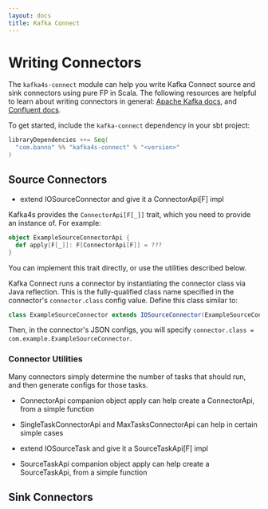 ```yaml
---
layout: docs
title: Kafka Connect
---
```


# Writing Connectors

The `kafka4s-connect` module can help you write Kafka Connect source and sink connectors using pure FP in Scala. The following resources are helpful to learn about writing connectors in general: [Apache Kafka docs](http://kafka.apache.org/documentation/#connect_development), and [Confluent docs](https://docs.confluent.io/current/connect/devguide.html).

To get started, include the `kafka-connect` dependency in your sbt project:

```scala
libraryDependencies ++= Seq(
  "com.banno" %% "kafka4s-connect" % "<version>"
)
```

## Source Connectors

- extend IOSourceConnector and give it a ConnectorApi[F] impl

Kafka4s provides the `ConnectorApi[F[_]]` trait, which you need to provide an instance of. For example:

```scala
object ExampleSourceConnectorApi {
  def apply[F[_]]: F[ConnectorApi[F]] = ???
}
```

You can implement this trait directly, or use the utilities described below.

Kafka Connect runs a connector by instantiating the connector class via Java reflection. This is the fully-qualified class name specified in the connector's `connector.class` config value. Define this class similar to:

```scala
class ExampleSourceConnector extends IOSourceConnector(ExampleSourceConnectorApi[IO])
```

Then, in the connector's JSON configs, you will specify `connector.class = com.example.ExampleSourceConnector`.

### Connector Utilities

Many connectors simply determine the number of tasks that should run, and then generate configs for those tasks.

- ConnectorApi companion object apply can help create a ConnectorApi, from a simple function
- SingleTaskConnectorApi and MaxTasksConnectorApi can help in certain simple cases

- extend IOSourceTask and give it a SourceTaskApi[F] impl
- SourceTaskApi companion object apply can help create a SourceTaskApi, from a simple function

## Sink Connectors
